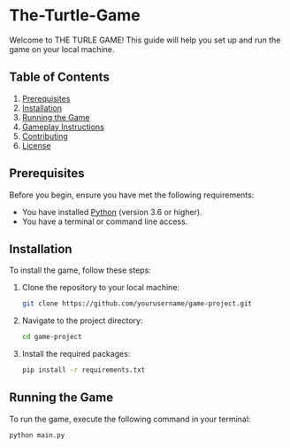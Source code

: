 # The-Turtle-Game 

Welcome to THE TURLE GAME! This guide will help you set up and run the game on your local machine.

## Table of Contents
1. [Prerequisites](#prerequisites)
2. [Installation](#installation)
3. [Running the Game](#running-the-game)
4. [Gameplay Instructions](#gameplay-instructions)
5. [Contributing](#contributing)
6. [License](#license)

## Prerequisites
Before you begin, ensure you have met the following requirements:
- You have installed [Python](https://www.python.org/downloads/) (version 3.6 or higher).
- You have a terminal or command line access.

## Installation
To install the game, follow these steps:

1. Clone the repository to your local machine:
    ```sh
    git clone https://github.com/yourusername/game-project.git
    ```
2. Navigate to the project directory:
    ```sh
    cd game-project
    ```
3. Install the required packages:
    ```sh
    pip install -r requirements.txt
    ```

## Running the Game
To run the game, execute the following command in your terminal:
```sh
python main.py
